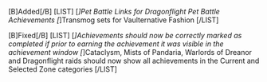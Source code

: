 [B]Added[/B]
[LIST]
[*]Pet Battle Links for Dragonflight Pet Battle Achievements
[*]Transmog sets for Vaulternative Fashion
[/LIST]

[B]Fixed[/B]
[LIST]
[*]Achievements should now be correctly marked as completed if prior to earning the achievement it was visible in the achievement window
[*]Cataclysm, Mists of Pandaria, Warlords of Dreanor and Dragonflight raids should now show all achievements in the Current and Selected Zone categories
[/LIST]
